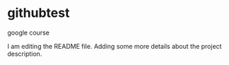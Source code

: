 # githubtest
google course

I am editing the README file. Adding some more details about the project description.
